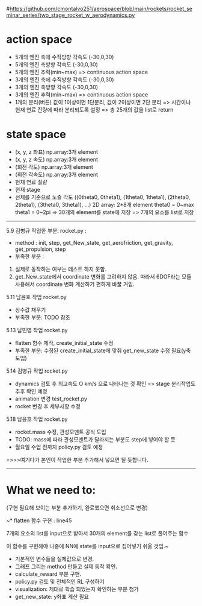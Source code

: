#https://github.com/cmontalvo251/aerospace/blob/main/rockets/rocket_seminar_series/two_stage_rocket_w_aerodynamics.py

# action space
- 5개의 엔진 축에 수직방향 각속도 (-30,0,30)
- 5개의 엔진 축방향 각속도 (-30,0,30)
- 5개의 엔진 추력(min~max) => continuous action space
- 3개의 엔진 축에 수직방향 각속도 (-30,0,30)
- 3개의 엔진 축방향 각속도 (-30,0,30)
- 3개의 엔진 추력(min~max) => continuous action space
- 1개의 분리(버튼)  값이 1이상이면 1단분리, 값이 2이상이면 2단 분리
=> 시간이나 현재 연료 잔량에 따라 분리되도록 설정
=> 총 25개의 값을 list로 return


# state space
- (x, y, z 좌표)    np.array:3개 element
- (x, y, z 속도)    np.array:3개 element
- (회전 각도)        np.array:3개 element
- (회전 각속도)     np.array:3개 element
- 현재 연료 질량
- 현재 stage
- 선체를 기준으로 노즐 각도 ((0theta0, 0theta1), (1theta0, 1theta1), (2theta0, 2theta1), (3theta0, 3theta1), ...) 2D array: 2*8개 element
    theta0 = 0\~max
    theta1 = 0\~2pi
=> 30개의 element를 state에 저장
=> 7개의 요소를 list로 저장

---

5.9 김병규 작업한 부분:
rocket.py : 
- method : init, step, get_New_state, get_aerofriction, get_gravity, get_propulsion, step 
- 부족한 부분 : 
1. 실제로 동작하는 여부는 테스트 하지 못함. 
2. get_New_state에서 coordinate 변화를 고려하지 않음. 따라서 6DOF라는 모듈사용해서 coordinate 변화 계산하기 편하게 바꿀 거임.


5.11 남윤호 작업
rocket.py
- 상수값 채우기
- 부족한 부분: TODO 참조

5.13 남민영 작업
rocket.py
- flatten 함수 제작, create_initial_state 수정
- 부족한 부분: 수정된 create_initial_state에 맞춰 get_new_state 수정 필요(y축 도입)

5.14 김병규 작업
rocket.py
- dynamics 검토 후 최고속도 O km/s 으로 나타나는 것 확인 => stage 분리작업도 추후 확인 예정
- animation 변경
test_rocket.py
- rocket 변경 후 세부사항 수정

5.18 남윤호 작업
rocket.py
- rocket.mass 수정, 관성모멘트 공식 도입
- TODO: mass에 따라 관성모멘트가 달라지는 부분도 step에 넣어야 할 듯
- 월요일 수업 전까지 policy.py 검토 예정

=>>>여기다가 본인이 작업한 부분 추가해서 넣으면 될 듯합니다.


---

# What we need to: 
(구현 필요해 보이는 부분 추가하기, 완료했으면 취소선으로 변경)


 ~* flatten 함수 구현 : line45 


 7개의 요소의 list를 input으로 받아서 30개의 element를 갖는 list로 풀어주는 함수 


이 함수를 구현해야 나중에 NN에 state를 input으로 집어넣기 쉬울 것임.~

* 기본적인 변수들을 실제값으로 변경.
* 그래프 그리는 method 만들고 실제 동작 확인.
* calculate_reward 부분 구현.
* policy.py 검토 및 전체적인 RL 구성하기
* visualization: 제대로 학습 되었는지 확인하는 부분 첨가
* get_new_state: y좌표 계산 필요

